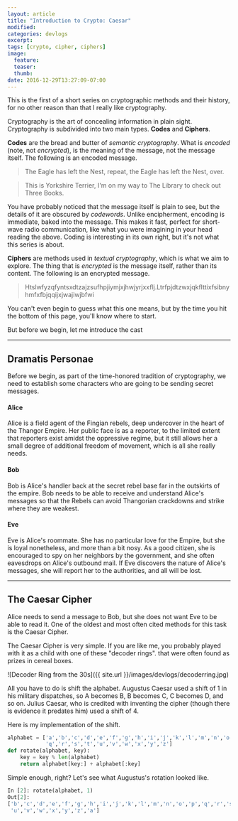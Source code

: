 ```yaml
---
layout: article
title: "Introduction to Crypto: Caesar"
modified:
categories: devlogs
excerpt:
tags: [crypto, cipher, ciphers]
image:
  feature:
  teaser:
  thumb:
date: 2016-12-29T13:27:09-07:00
---
```



This is the first of a short series on cryptographic methods and their history, for no other reason than that I really like cryptography. 

Cryptography is the art of concealing information in plain sight. Cryptography is subdivided into two main types. **Codes** and **Ciphers**. 

**Codes** are the bread and butter of *semantic cryptography*. What is *encoded* (note, not *encrypted*), is the meaning of the message, not the message itself. The following is an encoded message. 

> The Eagle has left the Nest, repeat, the Eagle has left the Nest, over.



> This is Yorkshire Terrier, I'm on my way to The Library to check out Three Books. 

You have probably noticed that the message itself is plain to see, but the details of it are obscured by *codewords*. Unlike encipherment, encoding is immediate, baked into the message. This makes it fast, perfect for short-wave radio communication, like what you were imagining in your head reading the above. Coding is interesting in its own right, but it's not what this series is about. 

**Ciphers** are methods used in *textual cryptography*, which is what we aim to explore. The thing that is *encrypted* is the message itself, rather than its content. The following is an encrypted message. 

> Htslwfyzqfyntsxdtzajzsufhpjiymjxjhwjyrjxxflj.Ltrfpjdtzwxjqkflttixfsibnyhmfxfbjqqijxjwajiwjbfwi

You can't even begin to guess what this one means, but by the time you hit the bottom of this page, you'll know where to start. 

But before we begin, let me introduce the cast

----------

## Dramatis Personae

Before we begin, as part of the time-honored tradition of cryptography, we need to establish some characters who are going to be sending secret messages. 

#### Alice

Alice is a field agent of the Fingian rebels, deep undercover in the heart of the Thangor Empire. Her public face is as a reporter, to the limited extent that reporters exist amidst the oppressive regime, but it still allows her a small degree of additional freedom of movement, which is all she really needs. 

#### Bob

Bob is Alice's handler back at the secret rebel base far in the outskirts of the empire. Bob needs to be able to receive and understand Alice's messages so that the Rebels can avoid Thangorian crackdowns and strike where they are weakest. 

#### Eve

Eve is Alice's roommate. She has no particular love for the Empire, but she is loyal nonetheless, and more than a bit nosy. As a good citizen, she is encouraged to spy on her neighbors by the government, and she often eavesdrops on Alice's outbound mail. If Eve discovers the nature of Alice's messages, she will report her to the authorities, and all will be lost. 

---------


## The Caesar Cipher

Alice needs to send a message to Bob, but she does not want Eve to be able to read it. One of the oldest and most often cited methods for this task is the Caesar Cipher. 

The Caesar Cipher is very simple. If you are like me, you probably played with it as a child with one of these "decoder rings". that were often found as prizes in cereal boxes.  

![Decoder Ring from the 30s]({{ site.url }}/images/devlogs/decoderring.jpg)

All you have to do is shift the alphabet. Augustus Caesar used a shift of 1 in his military dispatches, so A becomes B, B becomes C, C becomes D, and so on. Julius Caesar, who is credited with inventing the cipher (though there is evidence it predates him) used a shift of 4. 

Here is my implementation of the shift. 

```python
alphabet = ['a','b','c','d','e','f','g','h','i','j','k','l','m','n','o','p',
            'q','r','s','t','u','v','w','x','y','z']
def rotate(alphabet, key):
    key = key % len(alphabet)
    return alphabet[key:] + alphabet[:key]
```

Simple enough, right? Let's see what Augustus's rotation looked like. 

```python
In [2]: rotate(alphabet, 1)
Out[2]: 
['b','c','d','e','f','g','h','i','j','k','l','m','n','o','p','q','r','s','t',
 'u','v','w','x','y','z','a']
```